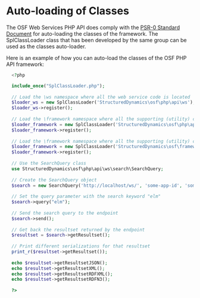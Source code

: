 Auto-loading of Classes
=======================

The OSF Web Services PHP API does comply with the [PSR-0 Standard Document](https://gist.github.com/1234504) 
for auto-loading the classes of the framework. The SplClassLoader class that has been developed by
the same group can be used as the classes auto-loader.

Here is an example of how you can auto-load the classes of the OSF PHP API framework:

```php
  <?php

  include_once("SplClassLoader.php");
  
  // Load the \ws namespace where all the web service code is located 
  $loader_ws = new SplClassLoader('StructuredDynamics\osf\php\api\ws');
  $loader_ws->register();
  
  // Load the \framework namespace where all the supporting (utility) code is located
  $loader_framework = new SplClassLoader('StructuredDynamics\osf\php\api\framework');
  $loader_framework->register();
 
  // Load the \framework namespace where all the supporting (utility) code is located
  $loader_framework = new SplClassLoader('StructuredDynamics\osf\framework');
  $loader_framework->register(); 
 
  // Use the SearchQuery class
  use StructuredDynamics\osf\php\api\ws\search\SearchQuery;
  
  // Create the SearchQuery object
  $search = new SearchQuery('http://localhost/ws/', 'some-app-id', 'some-api-key', 'http://localhost/users/foo');
  
  // Set the query parameter with the search keyword "elm"
  $search->query("elm");
  
  // Send the search query to the endpoint
  $search->send();
  
  // Get back the resultset returned by the endpoint
  $resultset = $search->getResultset();
  
  // Print different serializations for that resultset
  print_r($resultset->getResultset());
  
  echo $resultset->getResultsetJSON();
  echo $resultset->getResultsetXML();
  echo $resultset->getResultsetRDFXML();
  echo $resultset->getResultsetRDFN3();  
  
  ?>
```